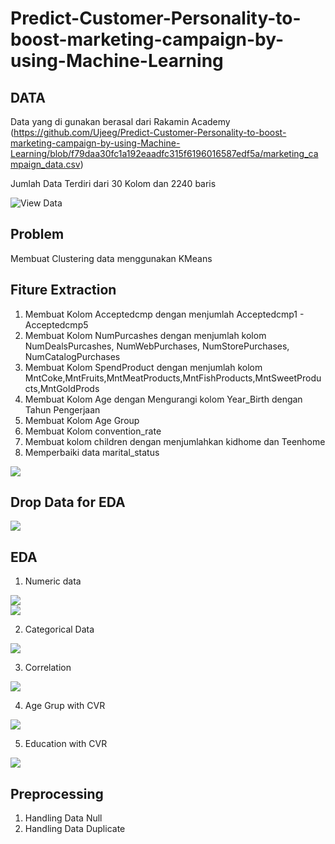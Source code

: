# Predict-Customer-Personality-to-boost-marketing-campaign-by-using-Machine-Learning

## DATA 
Data yang di gunakan berasal dari Rakamin Academy (https://github.com/Ujeeg/Predict-Customer-Personality-to-boost-marketing-campaign-by-using-Machine-Learning/blob/f79daa30fc1a192eaadfc315f6196016587edf5a/marketing_campaign_data.csv)

Jumlah Data Terdiri dari 30 Kolom dan 2240 baris

![View Data](https://github.com/Ujeeg/Predict-Customer-Personality-to-boost-marketing-campaign-by-using-Machine-Learning/blob/de2a9a75d319edafbe4e9e31b092f9296146a55b/Data.png)

## Problem 
Membuat Clustering data menggunakan KMeans

## Fiture Extraction
1. Membuat Kolom Acceptedcmp dengan menjumlah Acceptedcmp1 - Acceptedcmp5
2. Membuat Kolom NumPurcashes dengan menjumlah kolom NumDealsPurcashes, NumWebPurchases, NumStorePurchases, NumCatalogPurchases
3. Membuat Kolom SpendProduct dengan menjumlah kolom MntCoke,MntFruits,MntMeatProducts,MntFishProducts,MntSweetProducts,MntGoldProds
4. Membuat Kolom Age dengan Mengurangi kolom Year_Birth dengan Tahun Pengerjaan
5. Membuat Kolom Age Group 
6. Membuat Kolom convention_rate
7. Membuat kolom children dengan menjumlahkan kidhome dan Teenhome
8. Memperbaiki data marital_status 

![](https://github.com/Ujeeg/Predict-Customer-Personality-to-boost-marketing-campaign-by-using-Machine-Learning/blob/96099aeda723bfcf720432e40702dab0cb601829/Future%20Extraction.png)

## Drop Data for EDA

![](https://github.com/Ujeeg/Predict-Customer-Personality-to-boost-marketing-campaign-by-using-Machine-Learning/blob/dc0c1148d367ca72dd664cdb80be61224c52f7d9/Drop%20data.png)


## EDA
1. Numeric data

![](https://github.com/Ujeeg/Predict-Customer-Personality-to-boost-marketing-campaign-by-using-Machine-Learning/blob/11ba8b7c2c793d4037b1485733e492234edef5e0/Univariate%201.png)  
![](https://github.com/Ujeeg/Predict-Customer-Personality-to-boost-marketing-campaign-by-using-Machine-Learning/blob/11ba8b7c2c793d4037b1485733e492234edef5e0/Univariate%202.png)

2. Categorical Data

![](https://github.com/Ujeeg/Predict-Customer-Personality-to-boost-marketing-campaign-by-using-Machine-Learning/blob/3a510c58996b71d6386cddf491749ed25034cd5f/Univariate%20cat.png)

3. Correlation

![](https://github.com/Ujeeg/Predict-Customer-Personality-to-boost-marketing-campaign-by-using-Machine-Learning/blob/fd8a911e614404f4f723df074844c5c04a3fac87/Multivariete.png)


4. Age Grup with CVR

![](https://github.com/Ujeeg/Predict-Customer-Personality-to-boost-marketing-campaign-by-using-Machine-Learning/blob/b2ea1fbf237698cc5231934782d87bf9fe47193d/Age%20group%20EDA.png)

5. Education with CVR

![](https://github.com/Ujeeg/Predict-Customer-Personality-to-boost-marketing-campaign-by-using-Machine-Learning/blob/b2ea1fbf237698cc5231934782d87bf9fe47193d/Education%20EDA.png)

## Preprocessing
1. Handling Data Null
2. Handling Data Duplicate




